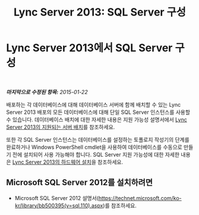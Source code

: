 ﻿---
title: 'Lync Server 2013: SQL Server 구성'
TOCTitle: SQL Server 구성
ms:assetid: 84504918-cb4f-4b2f-be17-a70770b69025
ms:mtpsurl: https://technet.microsoft.com/ko-kr/library/Gg398669(v=OCS.15)
ms:contentKeyID: 49304243
ms.date: 08/24/2015
mtps_version: v=OCS.15
ms.translationtype: HT
---

# Lync Server 2013에서 SQL Server 구성

 

_**마지막으로 수정된 항목:** 2015-01-22_

배포하는 각 데이터베이스에 대해 데이터베이스 서버에 함께 배치할 수 있는 Lync Server 2013 배포의 모든 데이터베이스에 대해 단일 SQL Server 인스턴스를 사용할 수 있습니다. 데이터베이스 배치에 대한 자세한 내용은 지원 가능성 설명서에서 [Lync Server 2013의 지원되는 서버 배치](lync-server-2013-supported-server-collocation.md)를 참조하세요.

또한 각 SQL Server 인스턴스는 데이터베이스를 설정하는 토폴로지 작성기의 단계를 완료하거나 Windows PowerShell cmdlet을 사용하여 데이터베이스를 수동으로 만들기 전에 설치되어 사용 가능해야 합니다. SQL Server 지원 가능성에 대한 자세한 내용은 [Lync Server 2013의 하드웨어 설치](lync-server-2013-hardware-setup.md)을 참조하세요.

## Microsoft SQL Server 2012를 설치하려면

  - Microsoft SQL Server 2012 설명서(<https://technet.microsoft.com/ko-kr/library/bb500395(v=sql.110).aspx>)를 참조하세요.

